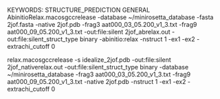 KEYWORDS: STRUCTURE_PREDICTION GENERAL
AbinitioRelax.macosgccrelease -database ~/minirosetta_database  -fasta 2jof.fasta -native 2jof.pdb -frag3  aat000_03_05.200_v1_3.txt  -frag9 aat000_09_05.200_v1_3.txt -out:file:silent 2jof_abrelax.out -out:file:silent_struct_type binary -abinitio:relax -nstruct 1 -ex1 -ex2 -extrachi_cutoff 0

relax.macosgccrelease -s idealize_2jof.pdb -out:file:silent 2jof_nativerelax.out -out:file:silent_struct_type binary -database ~/minirosetta_database  -frag3  aat000_03_05.200_v1_3.txt  -frag9 aat000_09_05.200_v1_3.txt -native 2jof.pdb -nstruct 1  -ex1 -ex2 -extrachi_cutoff 0


